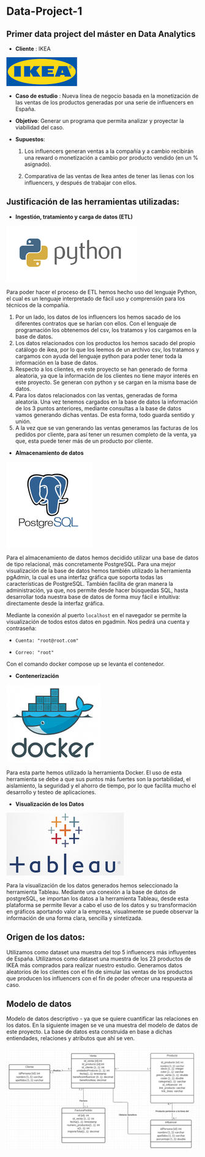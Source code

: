 # Data-Project-1

## Primer data project del máster en Data Analytics

- **Cliente** : IKEA

![IKEA](./Imagenes/IKEA.png)

- **Caso de estudio** : Nueva línea de negocio basada en la monetización de las ventas de los productos generadas por una serie de influencers en España.

- **Objetivo**: Generar un programa que permita analizar y proyectar la viabilidad del caso.

- **Supuestos**:

  1. Los influencers generan ventas a la compañía y a cambio recibirán una reward o monetización a cambio por producto vendido (en un % asignado).

  2. Comparativa de las ventas de Ikea antes de tener las lienas con los influencers, y después de trabajar con ellos.

## Justificación de las herramientas utilizadas:

- **Ingestión, tratamiento y carga de datos (ETL)**

![python](./Imagenes/python.png)

Para poder hacer el proceso de ETL hemos hecho uso del lenguaje Python, el cual es un lenguaje interpretado de fácil uso y comprensión para los técnicos de la compañía.

1. Por un lado, los datos de los influencers los hemos sacado de los diferentes contratos que se harían con ellos. Con el lenguaje de programación los obtenemos del csv, los tratamos y los cargamos en la base de datos.
2. Los datos relacionados con los productos los hemos sacado del propio catálogo de ikea, por lo que los leemos de un archivo csv, los tratamos y cargamos con ayuda del lenguaje python para poder tener toda la información en la base de datos.
3. Respecto a los clientes, en este proyecto se han generado de forma aleatoria, ya que la información de los clientes no tiene mayor interés en este proyecto. Se generan con python y se cargan en la misma base de datos.
4. Para los datos relacionados con las ventas, generadas de forma aleatoria. Una vez tenemos cargados en la base de datos la información de los 3 puntos anteriores, mediante consultas a la base de datos vamos generando dichas ventas. De esta forma, todo guarda sentido y unión.
5. A la vez que se van generando las ventas generamos las facturas de los pedidos por cliente, para así tener un resumen completo de la venta, ya que, esta puede tener más de un producto por cliente.

- **Almacenamiento de datos**
  
![bbdd](./Imagenes/bd.png)

Para el almacenamiento de datos hemos decidido utilizar una base de datos de tipo relacional, más concretamente PostgreSQL. Para una mejor visualización de la base de datos hemos también utilizado la herramienta pgAdmin, la cual es una interfaz gráfica que soporta todas las características de PostgreSQL. También facilita de gran manera la administración, ya que,  nos permite desde hacer búsquedas SQL, hasta desarrollar toda nuestra base de datos de forma muy fácil e intuitiva: directamente desde la interfaz gráfica.

Mediante la conexión al puerto `localhost` en el navegador se permite la visualización de todos estos datos en pgadmin. Nos pedirá una cuenta y contraseña:

- `Cuenta: "root@root.com"`

- `Correo: "root"`

Con el comando docker compose up se levanta el contenedor.

- **Contenerización**

![docker](Imagenes/docker.png)

Para esta parte hemos utilizado la herramienta Docker. El uso de esta herramienta se debe a que sus puntos más fuertes son la portabilidad, el aislamiento, la seguridad y el ahorro de tiempo, por lo que facilita mucho el desarrollo y testeo de aplicaciones.  

- **Visualización de los Datos**
  
![tableau](Imagenes/tableau.png)

Para la visualización de los datos generados hemos seleccionado la herramienta Tableau. Mediante una conexión a la base de datos de postgreSQL, se importan los datos a la herramienta Tableau, desde esta plataforma se permite llevar a cabo el uso de los datos y su transformación en gráficos aportando valor a la empresa, visualmente se puede observar la información de una forma clara, sencilla y sintetizada.

## Origen de los datos:

Utilizamos como dataset una muestra del top 5 influencers más influyentes de España.
Utilizamos como dataset una muestra de los 23 productos de IKEA más comprados para realizar nuestro estudio.
Generamos datos aleatorios de los clientes con el fin de simular las ventas de los productos que producen los influencers con el fin de poder ofrecer una respuesta al caso.

## Modelo de datos

Modelo de datos descriptivo - ya que se quiere cuantificar las relaciones en los datos. En la siguiente imagen se ve una muestra del modelo de datos de este proyecto. La base de datos esta construida en base a dichas entiendades, relaciones y atributos que ahí se ven.

![Modelo de datos](Imagenes/modeloDatos.png)